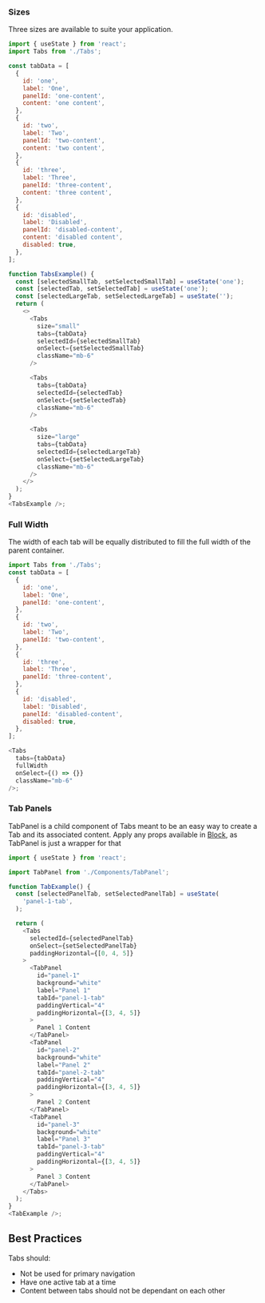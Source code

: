 ### Sizes

Three sizes are available to suite your application.

```js
import { useState } from 'react';
import Tabs from './Tabs';

const tabData = [
  {
    id: 'one',
    label: 'One',
    panelId: 'one-content',
    content: 'one content',
  },
  {
    id: 'two',
    label: 'Two',
    panelId: 'two-content',
    content: 'two content',
  },
  {
    id: 'three',
    label: 'Three',
    panelId: 'three-content',
    content: 'three content',
  },
  {
    id: 'disabled',
    label: 'Disabled',
    panelId: 'disabled-content',
    content: 'disabled content',
    disabled: true,
  },
];

function TabsExample() {
  const [selectedSmallTab, setSelectedSmallTab] = useState('one');
  const [selectedTab, setSelectedTab] = useState('one');
  const [selectedLargeTab, setSelectedLargeTab] = useState('');
  return (
    <>
      <Tabs
        size="small"
        tabs={tabData}
        selectedId={selectedSmallTab}
        onSelect={setSelectedSmallTab}
        className="mb-6"
      />

      <Tabs
        tabs={tabData}
        selectedId={selectedTab}
        onSelect={setSelectedTab}
        className="mb-6"
      />

      <Tabs
        size="large"
        tabs={tabData}
        selectedId={selectedLargeTab}
        onSelect={setSelectedLargeTab}
        className="mb-6"
      />
    </>
  );
}
<TabsExample />;
```

### Full Width

The width of each tab will be equally distributed to fill the full width of the parent container.

```js
import Tabs from './Tabs';
const tabData = [
  {
    id: 'one',
    label: 'One',
    panelId: 'one-content',
  },
  {
    id: 'two',
    label: 'Two',
    panelId: 'two-content',
  },
  {
    id: 'three',
    label: 'Three',
    panelId: 'three-content',
  },
  {
    id: 'disabled',
    label: 'Disabled',
    panelId: 'disabled-content',
    disabled: true,
  },
];

<Tabs
  tabs={tabData}
  fullWidth
  onSelect={() => {}}
  className="mb-6"
/>;
```

### Tab Panels

TabPanel is a child component of Tabs meant to be an easy way to create a Tab and its associated content. Apply any props available in [Block](/#/Components/Block), as TabPanel is just a wrapper for that

```js
import { useState } from 'react';

import TabPanel from './Components/TabPanel';

function TabExample() {
  const [selectedPanelTab, setSelectedPanelTab] = useState(
    'panel-1-tab',
  );

  return (
    <Tabs
      selectedId={selectedPanelTab}
      onSelect={setSelectedPanelTab}
      paddingHorizontal={[0, 4, 5]}
    >
      <TabPanel
        id="panel-1"
        background="white"
        label="Panel 1"
        tabId="panel-1-tab"
        paddingVertical="4"
        paddingHorizontal={[3, 4, 5]}
      >
        Panel 1 Content
      </TabPanel>
      <TabPanel
        id="panel-2"
        background="white"
        label="Panel 2"
        tabId="panel-2-tab"
        paddingVertical="4"
        paddingHorizontal={[3, 4, 5]}
      >
        Panel 2 Content
      </TabPanel>
      <TabPanel
        id="panel-3"
        background="white"
        label="Panel 3"
        tabId="panel-3-tab"
        paddingVertical="4"
        paddingHorizontal={[3, 4, 5]}
      >
        Panel 3 Content
      </TabPanel>
    </Tabs>
  );
}
<TabExample />;
```

## Best Practices

Tabs should:

- Not be used for primary navigation
- Have one active tab at a time
- Content between tabs should not be dependant on each other
